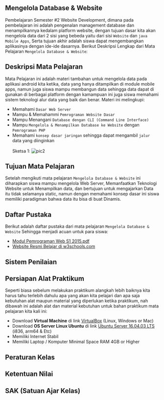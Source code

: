 ## **Mengelola Database & Website**
Pembelajaran Semester #2 Website Development, dimana pada pembelajaran ini adalah pengenalan management database dan menampilkannya kedalam  platform  website, dengan tujuan dasar kita akan mengelola data dari 2 sisi yang bebeda yaitu dari sisi `Website` dan `java Mobile Apps`, Serta tujuan akhir adalah siswa dapat mengembangkan aplikasinya dengan ide-ide dasarnya. Berikut Deskripsi Lengkap dari Mata Pelajaran `Mengelola Database & Website`:

## **Deskripsi Mata Pelajaran**
Mata Pelajaran ini adalah materi tambahan untuk mengelola data pada aplikasi android kita ketika, data yang hanya ditampilkan di module mobile apps, namun juga siswa mampu membangun data sehingga data dapat di gunakan di berbagai platform dengan kamampuan ini juga siswa memahami sistem teknologi alur data yang baik dan benar. Materi ini melingkupi:<br>
- Memahami `Dasar Web Server`<br>
- Mampu & Memahammi `Pemrograman Website Dasar`<br>
- Mampu Menangani `Database dengan CLI (Command Line Interface)`<br>
- Mampu `Mengelola & Menampilkan Database ke Website` dengan `Pemrograman PHP`<br>
- Memahami `konsep dasar jaringan` sehingga dapat mengambil `jalur` data yang diinginkan<br><br>
Sketsa 1:
![pic2](https://github.com/septiyadii/Course-of-Website/blob/master/img/pic2.png)

## **Tujuan Mata Pelajaran**
Setelah mengikuti mata pelajaran `Mengelola Database & Website` ini diharapkan siswa mampu mengelola Web Server, Memanfaatkan Teknologi Website untuk Menampilkan data, dan bertujuan untuk mengajarkan Data itu tidak selamanya static, namun dengan memahami konsep dasar ini siswa memiliki paradigman bahwa data itu bisa di buat Dinamis.

## **Daftar Pustaka**
Berikut adalah daftar pustaka dari mata pelajaran `Mengelola Database & Website` Sehingga menjadi acuan untuk para siswa:<br>
- [Modul Pemrograman Web S1 2015.pdf](https://github.com/septiyadii/Course-of-Website/blob/master/pustaka/Modul%20Pemrograman%20Web%20S1%202015.pdf)<br>
- [Website Resmi Belajar di w3schools.com](https://www.w3schools.com/html/default.asp)
        
## **Sistem Penilaian**

## **Persiapan Alat Praktikum**
Seperti biasa sebelum melakukan praktikum alangkah lebih baiknya kita harus tahu terlebih dahulu apa yang akan kita pelajari dan apa saja kebutuhan alat maupun material yang diperlukan ketika praktikum, nah dibawah ini adalah alat dan material kebutuhan untuk bahan praktikum mata pelajaran kita kali ini: <br>
- Download **Virtual Machine** di link [VirtualBox](https://www.virtualbox.org/wiki/Downloads) (Linux, Windows or Mac)<br>
- Download **OS Server Linux Ubuntu** di link [Ubuntu Server 16.04.03 LTS](https://www.ubuntu.com/download/server) (i836, arm64 & Etc)<br>
- Memiliki Internet Stabil <br>
- Memiliki Laptop / Komputer Minimal Space RAM 4GB or Higher <br>

## **Peraturan Kelas**
## **Ketentuan Nilai**
## **SAK (Satuan Ajar Kelas)**
